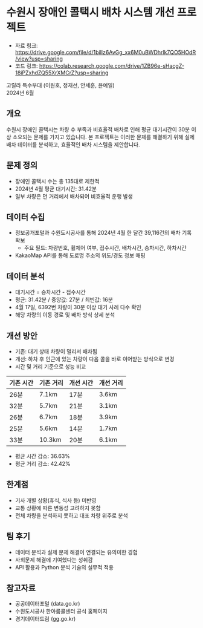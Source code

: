 # 수원시 장애인 콜택시 배차 시스템 개선 프로젝트

- 자료 링크: https://drive.google.com/file/d/1bilIz6AvGg_xx6M0uBWDhrlk7QO5HOdR/view?usp=sharing
- 코드 링크: https://colab.research.google.com/drive/1ZB96e-sHacgZ-18iPZxhdZQ55XrXMCrZ?usp=sharing

고릴라 특수부대 (이원호, 정재선, 안세훈, 윤예일)  
2024년 6월

## 개요

수원시 장애인 콜택시는 차량 수 부족과 비효율적 배차로 인해 평균 대기시간이 30분 이상 소요되는 문제를 가지고 있습니다. 본 프로젝트는 이러한 문제를 해결하기 위해 실제 배차 데이터를 분석하고, 효율적인 배차 시스템을 제안합니다.

## 문제 정의

- 장애인 콜택시 수는 총 135대로 제한적
- 2024년 4월 평균 대기시간: 31.42분
- 일부 차량은 먼 거리에서 배차되어 비효율적 운행 발생

## 데이터 수집

- 정보공개포털과 수원도시공사를 통해 2024년 4월 한 달간 39,116건의 배차 기록 확보
  - 주요 필드: 차량번호, 휠체어 여부, 접수시간, 배차시간, 승차시간, 하차시간
- KakaoMap API를 통해 도로명 주소의 위도/경도 정보 매핑

## 데이터 분석

- 대기시간 = 승차시간 - 접수시간
- 평균: 31.42분 / 중앙값: 27분 / 최빈값: 16분
- 4월 17일, 6392번 차량이 30분 이상 대기 사례 다수 확인
- 해당 차량의 이동 경로 및 배차 방식 상세 분석

## 개선 방안

- 기존: 대기 상태 차량이 멀리서 배차됨
- 개선: 하차 후 인근에 있는 차량이 다음 콜을 바로 이어받는 방식으로 변경
- 시간 및 거리 기준으로 성능 비교

| 기존 시간 | 기존 거리 | 개선 시간 | 개선 거리 |
|-----------|-----------|-----------|-----------|
| 26분      | 7.1km     | 17분      | 3.6km     |
| 32분      | 5.7km     | 21분      | 3.1km     |
| 26분      | 6.7km     | 18분      | 3.9km     |
| 25분      | 5.6km     | 14분      | 1.7km     |
| 33분      | 10.3km    | 20분      | 6.1km     |

- 평균 시간 감소: 36.63%
- 평균 거리 감소: 42.42%

## 한계점

- 기사 개별 상황(휴식, 식사 등) 미반영
- 교통 상황에 따른 변동성 고려하지 못함
- 전체 차량을 분석하지 못하고 대표 차량 위주로 분석

## 팀 후기

- 데이터 분석과 실제 문제 해결이 연결되는 유의미한 경험
- 사회문제 해결에 기여했다는 성취감
- API 활용과 Python 분석 기술의 실무적 적용

## 참고자료

- 공공데이터포털 (data.go.kr)
- 수원도시공사 한아름콜센터 공식 홈페이지
- 경기데이터드림 (gg.go.kr)
